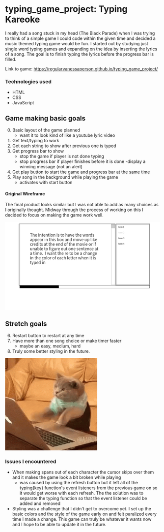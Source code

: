 # typing_game_project: Typing Kareoke
I really had a song stuck in my head (The Black Parade) when I was trying to think of a simple game I could code within the given time and decided a music themed typing game would be fun. I started out by studying just single word typing games and expanding on the idea by inserting the lyrics of a song. The goal is to finish typing the lyrics before the progress bar is filled. 

Link to game: https://regularvanessaperson.github.io/typing_game_project/

### Technologies used
- HTML
- CSS
- JavaScript

## Game making basic goals
0. Basic layout of the game planned 
    - want it to look kind of like a youtube lyric video 
1. Get text/typing to work 
2. Get each string to show after previous one is typed 
3. Get progress bar to show 
    - stop the game if player is not done typing 
    - stop progress bar if player finishes before it is done
        -display a winning message (not an alert) 
4. Get play button to start the game and progress bar at the same time 
5. Play song in the background while playing the game 
    - activates with start button

#### Original Wireframe
The final product looks similar but I was not able to add as many choices as I originally thought. Midway through the process of working on this I decided to focus on making the game work well.

<img src ="wireframe first draft.png">

## Stretch goals
6. Restart button to restart at any time
7. Have more than one song choice or make timer faster
    - maybe an easy, medium, hard
8. Truly some better styling in the future.
<img src ="giphy.gif">

### Issues I encountered
- When making spans out of each character the cursor skips over them
    and it makes the game look a bit broken while playing
    - was caused by using the refresh button but it left all of the typing{key} function's event listeners from the previous game on so it would get worse with each refresh. The the solution was to separate the typing function so that the event listener could be added and removed
- Styling was a challenge that I didn't get to overcome yet. I set up the basic colors and the style of the game early on and felt paralized every time I made a change. This game can truly be whatever it wants now and I hope to be able to update it in the future.

